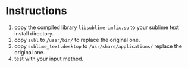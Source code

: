 # Instructions

1. copy the compiled library `libsublime-imfix.so` to your sublime text install directory.
2. copy `subl` to `/user/bin/` to replace the original one.
3. copy `sublime_text.desktop` to `/usr/share/applications/` replace the original one.
4. test with your input method.
